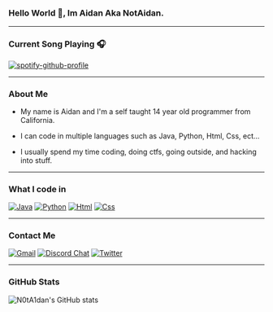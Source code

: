 ### Hello World 👋, Im Aidan Aka NotAidan.
---

### Current Song Playing 🎧

[![spotify-github-profile](https://spotify-github-profile.vercel.app/api/view?uid=dv50lpdjrcb0zn4paj4bu8c8c&cover_image=true&theme=novatorem)](https://open.spotify.com/user/dv50lpdjrcb0zn4paj4bu8c8c)

---
### About Me

- My name is Aidan and I'm a self taught 14 year old programmer from California.

- I can code in multiple languages such as Java, Python, Html, Css, ect...

- I usually spend my time coding, doing ctfs, going outside, and hacking into stuff.

---
### What I code in

[![Java](https://img.shields.io/badge/Java-ED8B00?style=for-the-badge&logo=java&logoColor=white
)](https://www.oracle.com/java/) [![Python](https://img.shields.io/badge/Python-3776AB?style=for-the-badge&logo=python&logoColor=white)](https://www.python.org/) [![Html](https://img.shields.io/badge/HTML5-E34F26?style=for-the-badge&logo=html5&logoColor=white)](https://en.wikipedia.org/wiki/HTML5) [![Css](https://img.shields.io/badge/CSS3-1572B6?style=for-the-badge&logo=css3&logoColor=white)](https://en.wikipedia.org/wiki/CSS)

---

### Contact Me

[![Gmail](https://img.shields.io/badge/Gmail-D14836?style=for-the-badge&logo=gmail&logoColor=white)](https://discord.gg/2AY6PDUFUN) [![Discord Chat](https://img.shields.io/badge/Discord-7289DA?style=for-the-badge&logo=discord&logoColor=white)](https://discord.gg/2AY6PDUFUN) [![Twitter](https://img.shields.io/badge/Twitter-1DA1F2?style=for-the-badge&logo=twitter&logoColor=white)](https://twitter.com/N0tA1dan)


---

### GitHub Stats

![N0tA1dan's GitHub stats](https://github-readme-stats.vercel.app/api?username=N0tA1dan&show_icons=true&theme=dark)
